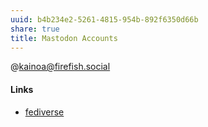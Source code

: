 ```yaml
---
uuid: b4b234e2-5261-4815-954b-892f6350d66b
share: true
title: Mastodon Accounts
---
```

@kainoa@firefish.social

#### Links

* [fediverse](../Concepts/List/fediverse)